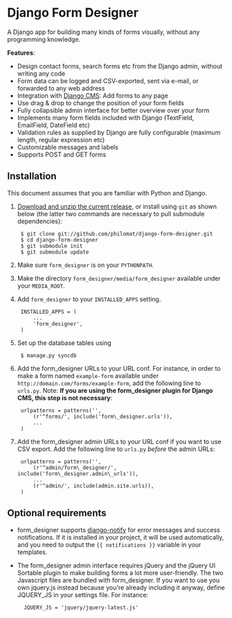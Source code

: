 Django Form Designer
====================

A Django app for building many kinds of forms visually, without any programming knowledge.

__Features__:

* Design contact forms, search forms etc from the Django admin, without writing any code
* Form data can be logged and CSV-exported, sent via e-mail, or forwarded to any web address
* Integration with [Django CMS](http://www.django-cms.org): Add forms to any page
* Use drag & drop to change the position of your form fields
* Fully collapsible admin interface for better overview over your form 
* Implements many form fields included with Django (TextField, EmailField, DateField etc)
* Validation rules as supplied by Django are fully configurable (maximum length, regular expression etc) 
* Customizable messages and labels
* Supports POST and GET forms

Installation
------------

This document assumes that you are familiar with Python and Django.

1. [Download and unzip the current release](http://github.com/philomat/django-form-designer/downloads/), or install using `git` as shown below (the latter two commands are necessary to pull submodule dependencies):

        $ git clone git://github.com/philomat/django-form-designer.git
        $ cd django-form-designer
        $ git submodule init
        $ git submodule update

2. Make sure `form_designer` is on your `PYTHONPATH`.
3. Make the directory `form_designer/media/form_designer` available under your `MEDIA_ROOT`.
 
4. Add `form_designer` to your `INSTALLED_APPS` setting.

        INSTALLED_APPS = (
            ...
            'form_designer',
        )

5. Set up the database tables using 

        $ manage.py syncdb

6. Add the form\_designer URLs to your URL conf. For instance, in order to make a form named `example-form` available under `http://domain.com/forms/example-form`, add the following line to `urls.py`. Note: __If you are using the form\_designer plugin for Django CMS, this step is not necessary__:

        urlpatterns = patterns('',
            (r'^forms/', include('form\_designer.urls')),
            ...
        )

7. Add the form\_designer admin URLs to your URL conf if you want to use CSV export. Add the following line to `urls.py` _before_ the admin URLs:

        urlpatterns = patterns('',
            (r'^admin/form\_designer/', include('form\_designer.admin\_urls')),
            ...
            (r'^admin/', include(admin.site.urls)),
        )

Optional requirements
---------------------

* form_designer supports [django-notify](http://code.google.com/p/django-notify/) for error messages and success notifications. If it is installed in your project, it will be used automatically, and you need to output the `{{ notifications }}` variable in your templates.
* The form\_designer admin interface requires jQuery and the jQuery UI Sortable plugin to make building forms a lot more user-friendly. The two Javascript files are bundled with form_designer. If you want to use you own jquery.js instead because you're already including it anyway, define JQUERY\_JS in your settings file. For instance:

        JQUERY_JS = 'jquery/jquery-latest.js'
